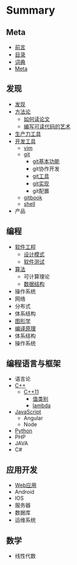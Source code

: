 # Summary

## Meta

* [前言](README.md)
* [目录](SUMMARY.md)
* [词典](GLOSSARY.md)
* [Meta](Meta/meta.md)

## 发现

* [发现](explore/fa-xian.md)
* [方法论](explore/fang-fa-lun.md)
  * [如何读论文](explore/fang-fa-lun/ru-he-du-lun-wen.md)
  * [编写可读代码的艺术](explore/fang-fa-lun/bian-xie-ke-du-dai-ma-de-yi-zhu.md)
* [生产力工具](explore/sheng-chan-li-gong-ju.md)
* [开发工具](explore/kai-fa-gong-ju.md)
  * [vim](explore/kai-fa-gong-ju/vim.md)
  * [git](explore/kai-fa-gong-ju/git.md)
    * [git基本功能](explore/kai-fa-gong-ju/git/git-basics.md)
    * git协作开发
    * [git工具](explore/kai-fa-gong-ju/git/gitgong-ju.md)
    * [git实现](explore/kai-fa-gong-ju/git/gitshi-xian.md)
    * git配置
  * [gitbook](explore/kai-fa-gong-ju/gitbook.md)
  * [shell](explore/kai-fa-gong-ju/shell.md)
* 产品

## 编程

* [软件工程](bian-cheng/ruan-jian-gong-cheng.md)
  * [设计模式](bian-cheng/ruan-jian-gong-cheng/she-ji-mo-shi.md)
  * [软件测试](bian-cheng/ruan-jian-gong-cheng/ruan-jian-ce-shi.md)
* [算法](bian-cheng/suan-fa.md)
  * 可计算理论
  * [数据结构](bian-cheng/shu-ju-jie-gou.md)
* 操作系统
* 网络
* 分布式
* 体系结构
* [图形学](bian-cheng/tu-xing-xue.md)
* [编译原理](bian-cheng/bian-yi-yuan-li.md)
* 体系结构
* 操作系统

## 编程语言与框架

* 语言论
* [C++](Lang/c++.md)
  * [C++11](Lang/c++/c++11.md)
    * [值类别](Lang/c++/c++11/zhi-lei-bie.md)
    * [lambda](Lang/c++/c++11/lambda.md)
* [JavaScript](Lang/javascript.md)
  * Angular
  * Node
* [Python](Lang/python.md)
* PHP
* JAVA
* C\#

## 应用开发

* [Web应用](ying-yong-kai-fa/webying-yong.md)
* Android
* IOS
* 服务器
* 数据库
* 运维系统

## 数学

* 线性代数

